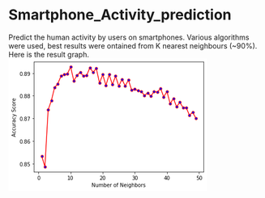 # Smartphone_Activity_prediction
Predict the human activity by users on smartphones. Various algorithms were used, best results were ontained from K nearest neighbours (~90%).
Here is the result graph.
![img](https://raw.githubusercontent.com/ArnavBalyan/Smartphone_Activity_prediction/master/data/res.png)
